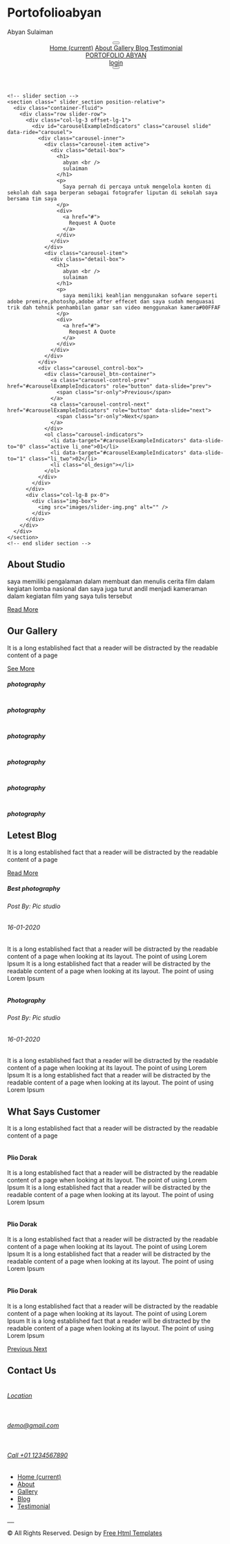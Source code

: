 # Portofolioabyan
Abyan Sulaiman
<!DOCTYPE html>
<html lang="en">

<head>
  <!-- Basic -->
  <meta charset="utf-8" />
  <meta http-equiv="X-UA-Compatible" content="IE=edge" />
  <!-- Mobile Metas -->
  <meta name="viewport" content="width=device-width, initial-scale=1, shrink-to-fit=no" />
  <!-- Site Metas -->
  <meta name="keywords" content="" />
  <meta name="description" content="" />
  <meta name="author" content="" />

  <title>ABYAN SULAIMAN</title>

  <!-- slider stylesheet -->
  <link rel="stylesheet" type="text/css" href="https://cdnjs.cloudflare.com/ajax/libs/OwlCarousel2/2.3.4/assets/owl.carousel.min.css" />

  <!-- bootstrap core css -->
  <link rel="stylesheet" type="text/css" href="css/bootstrap.css" />

  <!-- Custom styles for this template -->
  <link href=" css/style.css" rel="stylesheet" />
  <!-- responsive style -->
  <link href="css/responsive.css" rel="stylesheet" />
</head>

<body>
  <div class="hero_area">
    <!-- header section strats -->
    <header class="header_section">
      <div class="container-fluid">
        <nav class="navbar navbar-expand-lg custom_nav-container d-block">
          <div class="main_nav_menu">
            <div class="fk_width">
              <div class="custom_menu-btn">
                <button onclick="openNav()">
                  <span class="s-1"> </span>
                  <span class="s-2"> </span>
                  <span class="s-3"> </span>
                </button>
              </div>
              <div id="myNav" class="overlay">
                <div class="overlay-content">
                  <a class="" href="index.html">Home <span class="sr-only">(current)</span></a>
                  <a class="" href="about.html">About </a>
                  <a class="" href="gallery.html">Gallery </a>
                  <a class="" href="blog.html">Blog </a>
                  <a class="" href="testimonial.html">Testimonial </a>
                </div>
              </div>
            </div>
            <a class="navbar-brand" href="index.html">
              <span>
                PORTOFOLIO ABYAN
              </span>
            </a>
            <div class="user_option">
              <a href="#">
                login
              </a>
              <form class="form-inline ">
                <button class="btn  nav_search-btn" type="submit"></button>
              </form>
            </div>
          </div>
        </nav>
      </div>
    </header>
    <!-- end header section -->

    <!-- slider section -->
    <section class=" slider_section position-relative">
      <div class="container-fluid">
        <div class="row slider-row">
          <div class="col-lg-3 offset-lg-1">
            <div id="carouselExampleIndicators" class="carousel slide" data-ride="carousel">
              <div class="carousel-inner">
                <div class="carousel-item active">
                  <div class="detail-box">
                    <h1>
                      abyan <br />
                      sulaiman
                    </h1>
                    <p>
                      Saya pernah di percaya untuk mengelola konten di sekolah dah saga berperan sebagai fotografer liputan di sekolah saya bersama tim saya
                    </p>
                    <div>
                      <a href="#">
                        Request A Quote
                      </a>
                    </div>
                  </div>
                </div>
                <div class="carousel-item">
                  <div class="detail-box">
                    <h1>
                      abyan <br />
                      sulaiman
                    </h1>
                    <p>
                      saya memiliki keahlian menggunakan sofware seperti adobe premire,photoshp,adobe after effecet dan saya sudah menguasai trik dah tehnik penhambilan gamar san video menggunakan kamera#00FFAF
                    </p>
                    <div>
                      <a href="#">
                        Request A Quote
                      </a>
                    </div>
                  </div>
                </div>
              </div>
              <div class="carousel_control-box">
                <div class="carousel_btn-container">
                  <a class="carousel-control-prev" href="#carouselExampleIndicators" role="button" data-slide="prev">
                    <span class="sr-only">Previous</span>
                  </a>
                  <a class="carousel-control-next" href="#carouselExampleIndicators" role="button" data-slide="next">
                    <span class="sr-only">Next</span>
                  </a>
                </div>
                <ol class="carousel-indicators">
                  <li data-target="#carouselExampleIndicators" data-slide-to="0" class="active li_one">01</li>
                  <li data-target="#carouselExampleIndicators" data-slide-to="1" class="li_two">02</li>
                  <li class="ol_design"></li>
                </ol>
              </div>
            </div>
          </div>
          <div class="col-lg-8 px-0">
            <div class="img-box">
              <img src="images/slider-img.png" alt="" />
            </div>
          </div>
        </div>
      </div>
    </section>
    <!-- end slider section -->
  </div>

  <!-- about section -->

  <section class="about_section layout_padding">
    <div class="container">
      <div class="row">
        <div class="col-md-5">
          <div class="detail-box">
            <div class="heading_container">
              <h2>
                About Studio
              </h2>
              <p>
                saya memiliki pengalaman dalam membuat dan menulis cerita film dalam kegiatan lomba nasional dan saya juga turut andil menjadi kameraman dalam kegiatan film yang saya tulis tersebut 
              </p>
              <a href="">
                Read More
              </a>
            </div>
          </div>
        </div>
      </div>
    </div>
    <div class="img-box">
      <div class="play_btn">
        <a href="#">
          <img src="images/play.png" alt="" />
        </a>
      </div>
      <img src="images/" class="about-img" alt="" />
    </div>
  </section>

  <!-- end about section -->

  <!-- gallery section -->
  <section class="gallery_section layout_padding-top">
    <div class="container">
      <div class="row">
        <div class="col-lg-5 ml-auto">
          <div class="heading_container">
            <h2>
              Our Gallery
            </h2>
            <p>
              It is a long established fact that a reader will be distracted by the readable content of a page
            </p>
            <a href="">
              See More
            </a>
          </div>
        </div>
      </div>
    </div>
    <div class="gallery_container">
      <div class="gallery_bg">
        <img src="images/gallery-bg.png" alt="" />
      </div>
      <div class="container">
        <div class="gallery_box">
          <div class="box b1">
            <div class="img-box">
              <img src="images/gallery-1.jpg" alt="" />
              <h5>
                photography
              </h5>
            </div>
          </div>
          <div class="box b2">
            <div class="img-box">
              <img src="images/gallery-2.jpg" alt="" />
              <h5>
                photography
              </h5>
            </div>
            <div class="img-box">
              <img src="images/gallery-3.jpg" alt="" />
              <h5>
                photography
              </h5>
            </div>
          </div>
          <div class="box b3">
            <div class="img-box">
              <img src="images/gallery-4.jpg" alt="" />
              <h5>
                photography
              </h5>
            </div>
            <div class="img-box">
              <img src="images/gallery-5.jpg" alt="" />
              <h5>
                photography
              </h5>
            </div>
          </div>
          <div class="box b4">
            <div class="img-box">
              <img src="images/gallery-6.jpg" alt="" />
              <h5>
                photography
              </h5>
            </div>
          </div>
        </div>
      </div>
    </div>
  </section>
  <!-- end gallery section -->

  <!-- blog section -->

  <section class="blog_section layout_padding">
    <div class="container">
      <div class="row">
        <div class="col-md-5">
          <div class="detail-box">
            <div class="heading_container">
              <h2>
                Letest Blog
              </h2>
              <p>
                It is a long established fact that a reader will be distracted by the readable content of a page
              </p>
              <a href="">
                Read More
              </a>
            </div>
          </div>
        </div>
      </div>
    </div>
    <div class="blog_container">
      <div class="blog_bg">
        <img src="images/gallery-bg.png" alt="" />
      </div>
      <div class="container">
        <div class="blog_box">
          <div class="row">
            <div class="col-md-6">
              <div class="box b1">
                <div class="img-box">
                  <img src="images/blog1.jpg" alt="" />
                </div>
                <div class="blog-detail">
                  <div class="blog_title">
                    <h5>
                      Best photography
                    </h5>
                    <div class="blog_post">
                      <h6>
                        Post By: Pic studio
                      </h6>
                      <h6>
                        16-01-2020
                      </h6>
                    </div>
                  </div>
                  <p>
                    It is a long established fact that a reader will be distracted by the readable content of a page when looking at its layout. The point of using Lorem Ipsum It is a long established fact that a reader will be distracted by the readable content of a page when looking at its layout. The point of using Lorem Ipsum
                  </p>
                </div>
              </div>
            </div>
            <div class="col-md-6">
              <div class="box b2">
                <div class="img-box">
                  <img src="images/blog2.jpg" alt="" />
                </div>
                <div class="blog-detail">
                  <div class="blog_title">
                    <h5>
                      Photography
                    </h5>
                    <div class="blog_post">
                      <h6>
                        Post By: Pic studio
                      </h6>
                      <h6>
                        16-01-2020
                      </h6>
                    </div>
                  </div>
                  <p>
                    It is a long established fact that a reader will be distracted by the readable content of a page when looking at its layout. The point of using Lorem Ipsum It is a long established fact that a reader will be distracted by the readable content of a page when looking at its layout. The point of using Lorem Ipsum
                  </p>
                </div>
              </div>
            </div>
          </div>
        </div>
      </div>
    </div>
  </section>

  <!-- end blog section -->

  <!-- client section -->

  <section class="client_section layout_padding">
    <div class="container">
      <div class="row">
        <div class="col-lg-5 ml-auto">
          <div class="heading_container">
            <h2>
              What Says Customer
            </h2>
            <p>
              It is a long established fact that a reader will be distracted by the readable content of a page
            </p>
          </div>
        </div>
      </div>
    </div>
    <div class="client_container">
      <div class="client_bg">
        <img src="images/gallery-bg.png" alt="" />
      </div>
      <div class="container">
        <div class="client_box">
          <div class="row">
            <div class="col-lg-6">
              <div class="box b1">
                <div id="carouselExampleControls" class="carousel slide" data-ride="carousel">
                  <div class="carousel-inner">
                    <div class="carousel-item active">
                      <div class="client_content-box layout_padding">
                        <div class="img-box">
                          <img src="images/client.png" alt="" />
                        </div>
                        <div class="detail-box">
                          <h4>
                            Plio Dorak
                          </h4>
                          <p>
                            It is a long established fact that a reader will be distracted by the readable content of a page when looking at its layout. The point of using Lorem Ipsum It is a long established fact that a reader will be distracted by the readable content of a page when looking at its layout. The point of using Lorem Ipsum
                          </p>
                          <img src="images/quote.png" alt="" />
                        </div>
                      </div>
                    </div>
                    <div class="carousel-item">
                      <div class="client_content-box layout_padding">
                        <div class="img-box">
                          <img src="images/client.png" alt="" />
                        </div>
                        <div class="detail-box">
                          <h4>
                            Plio Dorak
                          </h4>
                          <p>
                            It is a long established fact that a reader will be distracted by the readable content of a page when looking at its layout. The point of using Lorem Ipsum It is a long established fact that a reader will be distracted by the readable content of a page when looking at its layout. The point of using Lorem Ipsum
                          </p>
                          <img src="images/quote.png" alt="" />
                        </div>
                      </div>
                    </div>
                    <div class="carousel-item">
                      <div class="client_content-box layout_padding">
                        <div class="img-box">
                          <img src="images/client.png" alt="" />
                        </div>
                        <div class="detail-box">
                          <h4>
                            Plio Dorak
                          </h4>
                          <p>
                            It is a long established fact that a reader will be distracted by the readable content of a page when looking at its layout. The point of using Lorem Ipsum It is a long established fact that a reader will be distracted by the readable content of a page when looking at its layout. The point of using Lorem Ipsum
                          </p>
                          <img src="images/quote.png" alt="" />
                        </div>
                      </div>
                    </div>
                  </div>
                  <a class="carousel-control-prev" href="#carouselExampleControls" role="button" data-slide="prev">
                    <span class="sr-only">Previous</span>
                  </a>
                  <a class="carousel-control-next" href="#carouselExampleControls" role="button" data-slide="next">
                    <span class="sr-only">Next</span>
                  </a>
                </div>
              </div>
            </div>
            <div class="col-lg-6">
              <div class="box b2">
                <div class="camera_img-box">
                  <img src="images/camera.png" alt="" />
                </div>
              </div>
            </div>
          </div>
        </div>
      </div>
    </div>
  </section>

  <!-- end client section -->

  <!-- info section -->

  <section class="info_section ">
    <div class="info_container layout_padding-top">
      <div class="container">
        <div class="heading_container">
          <h2>
            Contact Us
          </h2>
        </div>
        <div class="info_main">
          <div class="row">
            <div class="col-md-4 col-lg-3">
              <div class="info_contact ">
                <a href="#" class="link-box">
                  <div class="img-box">
                    <img src="images/location.png" alt="" />
                  </div>
                  <div class="detail-box">
                    <h6>
                      Location
                    </h6>
                  </div>
                </a>
                <a href="#" class="link-box">
                  <div class="img-box">
                    <img src="images/mail.png" alt="" />
                  </div>
                  <div class="detail-box">
                    <h6>
                      demo@gmail.com
                    </h6>
                  </div>
                </a>
                <a href="#" class="link-box">
                  <div class="img-box">
                    <img src="images/call.png" alt="" />
                  </div>
                  <div class="detail-box">
                    <h6>
                      Call +01 1234567890
                    </h6>
                  </div>
                </a>
              </div>
            </div>
            <div class="col-md-2 col-lg-3">
              <div class="info_link-box">
                <ul>
                  <li class=" ">
                    <a class="" href="index.html">Home <span class="sr-only">(current)</span></a>
                  </li>
                  <li class="">
                    <a class="" href="about.html">About </a>
                  </li>
                  <li class="">
                    <a class="" href="gallery.html">Gallery </a>
                  </li>
                  <li class="">
                    <a class="" href="blog.html">Blog </a>
                  </li>
                  <li class="">
                    <a class="" href="testimonial.html">Testimonial </a>
                  </li>
                </ul>
              </div>
            </div>
            <div class="col-md-6 ">
              <div class="social_box">
                <a href="#">
                  <img src="images/facebook.png" alt="" />
                </a>
                <a href="#">
                  <img src="images/twitter.png" alt="" />
                </a>
                <a href="#">
                  <img src="images/linkedin.png" alt="" />
                </a>
                <a href="#">
                  <img src="images/instagram.png" alt="" />
                </a>
                <a href="#">
                  <img src="images/youtube.png" alt="" />
                </a>
              </div>
            </div>
          </div>
        </div>
      </div>
    </div>
  </section>

  <!-- end info section -->

  <!-- footer section -->
  <footer class="footer_section ">
    <div class="container">
      <p>
        &copy; <span id="displayYear"></span> All Rights Reserved. Design by
        <a href="https://html.design/">Free Html Templates</a>
      </p>
    </div>
  </footer>
  <!-- footer section -->

  <script src="js/jquery-3.4.1.min.js"></script>
  <script src="js/bootstrap.js"></script>
  <script src="https://cdnjs.cloudflare.com/ajax/libs/OwlCarousel2/2.3.4/owl.carousel.min.js"></script>
  <script src="js/custom.js"></script>
</body>

</html>
